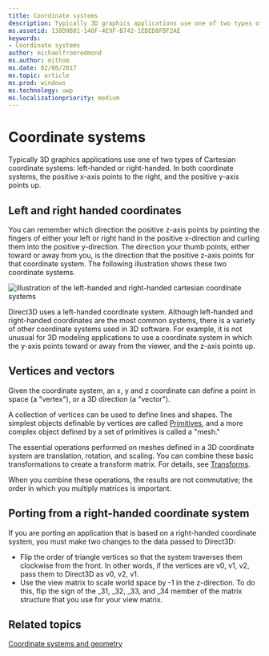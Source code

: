 ```yaml
---
title: Coordinate systems
description: Typically 3D graphics applications use one of two types of Cartesian coordinate systems left-handed or right-handed. In both coordinate systems, the positive x-axis points to the right, and the positive y-axis points up.
ms.assetid: 138D9B81-146F-4E9F-B742-1EDED8FBF2AE
keywords:
- Coordinate systems
author: michaelfromredmond
ms.author: mithom
ms.date: 02/08/2017
ms.topic: article
ms.prod: windows
ms.technology: uwp
ms.localizationpriority: medium
---
```


# Coordinate systems


Typically 3D graphics applications use one of two types of Cartesian coordinate systems: left-handed or right-handed. In both coordinate systems, the positive x-axis points to the right, and the positive y-axis points up.

## <span id="Left_and_right_handed_coordinates"></span><span id="left_and_right_handed_coordinates"></span><span id="LEFT_AND_RIGHT_HANDED_COORDINATES"></span>Left and right handed coordinates


You can remember which direction the positive z-axis points by pointing the fingers of either your left or right hand in the positive x-direction and curling them into the positive y-direction. The direction your thumb points, either toward or away from you, is the direction that the positive z-axis points for that coordinate system. The following illustration shows these two coordinate systems.

![illustration of the left-handed and right-handed cartesian coordinate systems](images/leftrght.png)

Direct3D uses a left-handed coordinate system. Although left-handed and right-handed coordinates are the most common systems, there is a variety of other coordinate systems used in 3D software. For example, it is not unusual for 3D modeling applications to use a coordinate system in which the y-axis points toward or away from the viewer, and the z-axis points up.

## <span id="Vertices_and_vectors"></span><span id="vertices_and_vectors"></span><span id="VERTICES_AND_VECTORS"></span>Vertices and vectors


Given the coordinate system, an x, y and z coordinate can define a point in space (a "vertex"), or a 3D direction (a "vector").

A collection of vertices can be used to define lines and shapes. The simplest objects definable by vertices are called [Primitives](primitives.md), and a more complex object defined by a set of primitives is called a "mesh."

The essential operations performed on meshes defined in a 3D coordinate system are translation, rotation, and scaling. You can combine these basic transformations to create a transform matrix. For details, see [Transforms](transforms.md).

When you combine these operations, the results are not commutative; the order in which you multiply matrices is important.

## <span id="Porting_from_a_right-handed_coordinate_system"></span><span id="porting_from_a_right-handed_coordinate_system"></span><span id="PORTING_FROM_A_RIGHT-HANDED_COORDINATE_SYSTEM"></span>Porting from a right-handed coordinate system


If you are porting an application that is based on a right-handed coordinate system, you must make two changes to the data passed to Direct3D:

-   Flip the order of triangle vertices so that the system traverses them clockwise from the front. In other words, if the vertices are v0, v1, v2, pass them to Direct3D as v0, v2, v1.
-   Use the view matrix to scale world space by -1 in the z-direction. To do this, flip the sign of the \_31, \_32, \_33, and \_34 member of the matrix structure that you use for your view matrix.

## <span id="related-topics"></span>Related topics


[Coordinate systems and geometry](coordinate-systems-and-geometry.md)

 

 




